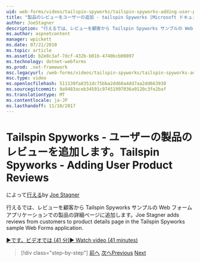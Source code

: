 ```yaml
---
uid: web-forms/videos/tailspin-spyworks/tailspin-spyworks-adding-user-product-reviews
title: "製品のレビューをユーザーの追加 - tailspin Spyworks |Microsoft ドキュメント"
author: JoeStagner
description: "行えるでは、レビューを顧客から Tailspin Spyworks サンプルの Web フォーム アプリケーションでの製品の詳細ページに追加します。"
ms.author: aspnetcontent
manager: wpickett
ms.date: 07/21/2010
ms.topic: article
ms.assetid: b2e8c3af-7dcf-432b-b01b-4740bcb00897
ms.technology: dotnet-webforms
ms.prod: .net-framework
msc.legacyurl: /web-forms/videos/tailspin-spyworks/tailspin-spyworks-adding-user-product-reviews
msc.type: video
ms.openlocfilehash: 511139fa8351dc75bba2dd60a4dd7aa2dd663930
ms.sourcegitcommit: 9a9483aceb34591c97451997036a9120c3fe2baf
ms.translationtype: MT
ms.contentlocale: ja-JP
ms.lasthandoff: 11/10/2017
---
```

<a name="tailspin-spyworks---adding-user-product-reviews"></a><span data-ttu-id="e26a1-103">Tailspin Spyworks - ユーザーの製品のレビューを追加します。</span><span class="sxs-lookup"><span data-stu-id="e26a1-103">Tailspin Spyworks - Adding User Product Reviews</span></span>
====================
<span data-ttu-id="e26a1-104">によって[行える](https://github.com/JoeStagner)</span><span class="sxs-lookup"><span data-stu-id="e26a1-104">by [Joe Stagner](https://github.com/JoeStagner)</span></span>

<span data-ttu-id="e26a1-105">行えるでは、レビューを顧客から Tailspin Spyworks サンプルの Web フォーム アプリケーションでの製品の詳細ページに追加します。</span><span class="sxs-lookup"><span data-stu-id="e26a1-105">Joe Stagner adds reviews from customers to product details page in the Tailspin Spyworks sample Web Forms application.</span></span>

[<span data-ttu-id="e26a1-106">&#9654;です。ビデオでは (41 分)</span><span class="sxs-lookup"><span data-stu-id="e26a1-106">&#9654; Watch video (41 minutes)</span></span>](https://channel9.msdn.com/Blogs/ASP-NET-Site-Videos/tailspin-spyworks-adding-user-product-reviews)

>[!div class="step-by-step"]
<span data-ttu-id="e26a1-107">[前へ](tailspin-spyworks-final-check-out.md)
[次へ](tailspin-spyworks-displaying-user-reviews.md)</span><span class="sxs-lookup"><span data-stu-id="e26a1-107">[Previous](tailspin-spyworks-final-check-out.md)
[Next](tailspin-spyworks-displaying-user-reviews.md)</span></span>
